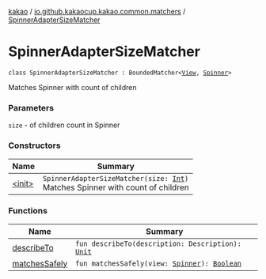 [kakao](../../index.md) / [io.github.kakaocup.kakao.common.matchers](../index.md) / [SpinnerAdapterSizeMatcher](./index.md)

# SpinnerAdapterSizeMatcher

`class SpinnerAdapterSizeMatcher : BoundedMatcher<`[`View`](https://developer.android.com/reference/android/view/View.html)`, `[`Spinner`](https://developer.android.com/reference/android/widget/Spinner.html)`>`

Matches Spinner with count of children

### Parameters

`size` - of children count in Spinner

### Constructors

| Name | Summary |
|---|---|
| [&lt;init&gt;](-init-.md) | `SpinnerAdapterSizeMatcher(size: `[`Int`](https://kotlinlang.org/api/latest/jvm/stdlib/kotlin/-int/index.html)`)`<br>Matches Spinner with count of children |

### Functions

| Name | Summary |
|---|---|
| [describeTo](describe-to.md) | `fun describeTo(description: Description): `[`Unit`](https://kotlinlang.org/api/latest/jvm/stdlib/kotlin/-unit/index.html) |
| [matchesSafely](matches-safely.md) | `fun matchesSafely(view: `[`Spinner`](https://developer.android.com/reference/android/widget/Spinner.html)`): `[`Boolean`](https://kotlinlang.org/api/latest/jvm/stdlib/kotlin/-boolean/index.html) |
